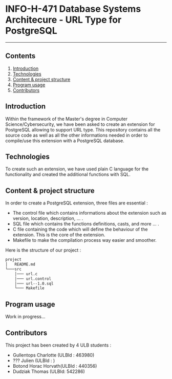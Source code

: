 # INFO-H-471 Database Systems Architecure - URL Type for PostgreSQL

***

## Contents
1. [Introduction](#intro)
2. [Technologies](#technologies)
3. [Content & project structure](#content)
4. [Program usage](#usage)
5. [Contributors](#contrib)

<a name="intro"></a>

## Introduction
Within the framework of the Master's degree in Computer Science/Cybersecurity, we have been asked to create an extension for PostgreSQL allowing to support URL type. This repository contains all the source code as well as all the other informations needed in order to compile/use this extension with a PostgreSQL database.


<a name="technologies"></a>

## Technologies
To create such an extension, we have used plain C language for the functionality and created the additional functions with SQL.


<a name="content"></a>

## Content & project structure
In order to create a PostgreSQL extension, three files are essential :

- The control file which contains informations about the extension such as version, location, description, ... .
- SQL file which contains the functions definitions, casts, and more ... .
- C file containing the code which will define the behaviour of the extension. This is the core of the extension.
- Makefile to make the compilation process way easier and smoother.

Here is the structure of our project :

```bash
project
│   README.md 
└───src
    │─── url.c
    │─── url.control
    │─── url--1.0.sql
    └─── Makefile
```

<a name="usage"></a>

## Program usage
Work in progress...

<a name="contrib"></a>

## Contributors
This project has been created by 4 ULB students :

- Gullentops Charlotte (ULBId : 463980)
- ??? Julien (ULBId : )
- Botond Horac Horvath(ULBId : 440356)
- Dudziak Thomas (ULBId: 542286)




